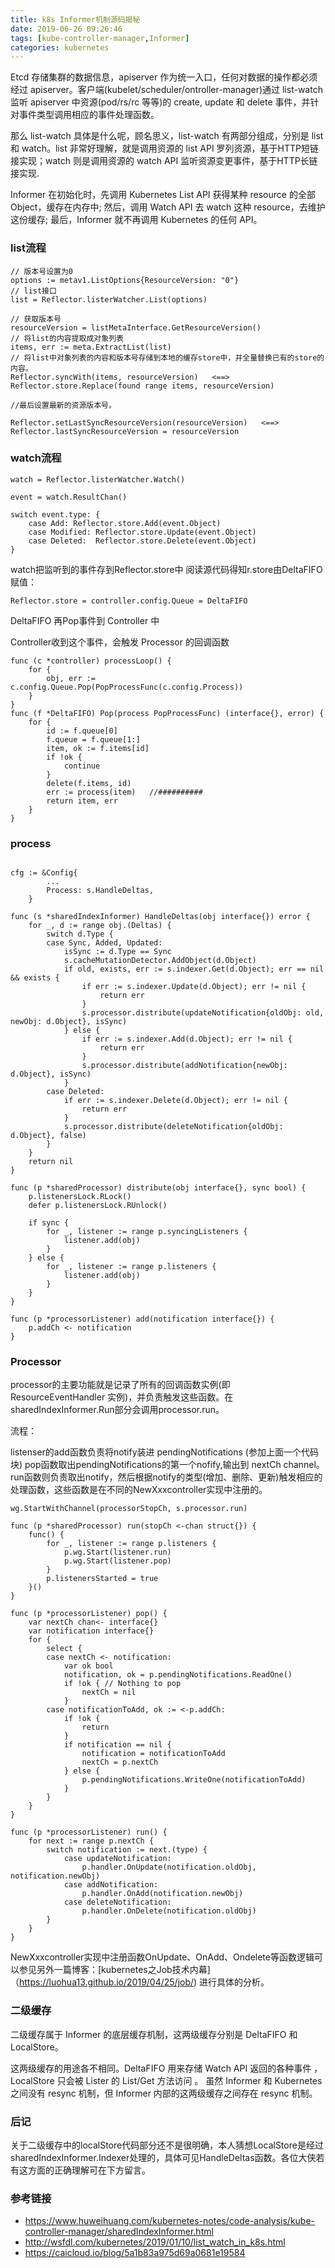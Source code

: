 ```yaml
---
title: k8s Informer机制源码揭秘
date: 2019-06-26 09:26:46
tags: [kube-controller-manager,Informer]
categories: kubernetes
---
```

Etcd 存储集群的数据信息，apiserver 作为统一入口，任何对数据的操作都必须经过 apiserver。客户端(kubelet/scheduler/ontroller-manager)通过 list-watch 监听 apiserver 中资源(pod/rs/rc 等等)的 create, update 和 delete 事件，并针对事件类型调用相应的事件处理函数。
<!--more-->
那么 list-watch 具体是什么呢，顾名思义，list-watch 有两部分组成，分别是 list 和 watch。list 非常好理解，就是调用资源的 list API 罗列资源，基于HTTP短链接实现；watch 则是调用资源的 watch API 监听资源变更事件，基于HTTP长链接实现.

Informer 在初始化时，先调用 Kubernetes List API 获得某种 resource 的全部 Object，缓存在内存中; 然后，调用 Watch API 去 watch 这种 resource，去维护这份缓存; 最后，Informer 就不再调用 Kubernetes 的任何 API。

### list流程

```golang
// 版本号设置为0
options := metav1.ListOptions{ResourceVersion: "0"}
// list接口
list = Reflector.listerWatcher.List(options)

// 获取版本号
resourceVersion = listMetaInterface.GetResourceVersion()
// 将list的内容提取成对象列表
items, err := meta.ExtractList(list)
// 将list中对象列表的内容和版本号存储到本地的缓存store中，并全量替换已有的store的内容。
Reflector.syncWith(items, resourceVersion)   <==> Reflector.store.Replace(found range items, resourceVersion)

//最后设置最新的资源版本号。

Reflector.setLastSyncResourceVersion(resourceVersion)   <==> Reflector.lastSyncResourceVersion = resourceVersion
```


### watch流程
```golang
watch = Reflector.listerWatcher.Watch()     

event = watch.ResultChan()

switch event.type: {
    case Add: Reflector.store.Add(event.Object)
    case Modified: Reflector.store.Update(event.Object)
    case Deleted:  Reflector.store.Delete(event.Object)
}

```
watch把监听到的事件存到Reflector.store中
阅读源代码得知r.store由DeltaFIFO赋值：
```golang
Reflector.store = controller.config.Queue = DeltaFIFO
```
DeltaFIFO 再Pop事件到 Controller 中

Controller收到这个事件，会触发 Processor 的回调函数
```golang
func (c *controller) processLoop() {
	for {
		obj, err := c.config.Queue.Pop(PopProcessFunc(c.config.Process))
    }
}
func (f *DeltaFIFO) Pop(process PopProcessFunc) (interface{}, error) {
	for {
		id := f.queue[0]
		f.queue = f.queue[1:]
		item, ok := f.items[id]
		if !ok {
			continue
		}
		delete(f.items, id)
		err := process(item)   //##########
		return item, err
	}
}
```
### process

```golang

cfg := &Config{
        ...
		Process: s.HandleDeltas,
    }
```

```golang
func (s *sharedIndexInformer) HandleDeltas(obj interface{}) error {
	for _, d := range obj.(Deltas) {
		switch d.Type {
		case Sync, Added, Updated:
			isSync := d.Type == Sync
			s.cacheMutationDetector.AddObject(d.Object)
			if old, exists, err := s.indexer.Get(d.Object); err == nil && exists {
				if err := s.indexer.Update(d.Object); err != nil {
					return err
				}
				s.processor.distribute(updateNotification{oldObj: old, newObj: d.Object}, isSync)
			} else {
				if err := s.indexer.Add(d.Object); err != nil {
					return err
				}
				s.processor.distribute(addNotification{newObj: d.Object}, isSync)
			}
		case Deleted:
			if err := s.indexer.Delete(d.Object); err != nil {
				return err
			}
			s.processor.distribute(deleteNotification{oldObj: d.Object}, false)
		}
	}
	return nil
}
```

```golang
func (p *sharedProcessor) distribute(obj interface{}, sync bool) {
	p.listenersLock.RLock()
	defer p.listenersLock.RUnlock()

	if sync {
		for _, listener := range p.syncingListeners {
			listener.add(obj)
		}
	} else {
		for _, listener := range p.listeners {
			listener.add(obj)
		}
	}
}
```

```golang
func (p *processorListener) add(notification interface{}) {
	p.addCh <- notification
}
```

### Processor

processor的主要功能就是记录了所有的回调函数实例(即 ResourceEventHandler 实例)，并负责触发这些函数。在sharedIndexInformer.Run部分会调用processor.run。

流程：

listenser的add函数负责将notify装进 pendingNotifications (参加上面一个代码块)
pop函数取出pendingNotifications的第一个nofify,输出到 nextCh channel。
run函数则负责取出notify，然后根据notify的类型(增加、删除、更新)触发相应的处理函数，这些函数是在不同的NewXxxcontroller实现中注册的。

```golang
wg.StartWithChannel(processorStopCh, s.processor.run)
```

```golang
func (p *sharedProcessor) run(stopCh <-chan struct{}) {
	func() {
		for _, listener := range p.listeners {
			p.wg.Start(listener.run)
			p.wg.Start(listener.pop)
		}
		p.listenersStarted = true
	}()
}
```

```golang
func (p *processorListener) pop() {
	var nextCh chan<- interface{}
	var notification interface{}
	for {
		select {
		case nextCh <- notification:
			var ok bool
			notification, ok = p.pendingNotifications.ReadOne()
			if !ok { // Nothing to pop
				nextCh = nil 
			}
		case notificationToAdd, ok := <-p.addCh:
			if !ok {
				return
			}
			if notification == nil { 
				notification = notificationToAdd
				nextCh = p.nextCh
			} else { 
				p.pendingNotifications.WriteOne(notificationToAdd)
			}
		}
	}
}

func (p *processorListener) run() {
    for next := range p.nextCh {
        switch notification := next.(type) {
            case updateNotification:
                p.handler.OnUpdate(notification.oldObj, notification.newObj)
            case addNotification:
                p.handler.OnAdd(notification.newObj)
            case deleteNotification:
                p.handler.OnDelete(notification.oldObj)  
        }   
    }	
}

```

NewXxxcontroller实现中注册函数OnUpdate、OnAdd、Ondelete等函数逻辑可以参见另外一篇博客：[kubernetes之Job技术内幕]（https://luohua13.github.io/2019/04/25/job/) 进行具体的分析。

### 二级缓存
二级缓存属于 Informer 的底层缓存机制，这两级缓存分别是 DeltaFIFO 和 LocalStore。

这两级缓存的用途各不相同。DeltaFIFO 用来存储 Watch API 返回的各种事件 ，LocalStore 只会被 Lister 的 List/Get 方法访问 。
虽然 Informer 和 Kubernetes 之间没有 resync 机制，但 Informer 内部的这两级缓存之间存在 resync 机制。

### 后记
关于二级缓存中的localStore代码部分还不是很明确，本人猜想LocalStore是经过sharedIndexInformer.Indexer处理的，具体可见HandleDeltas函数。各位大侠若有这方面的正确理解可在下方留言。

### 参考链接
- https://www.huweihuang.com/kubernetes-notes/code-analysis/kube-controller-manager/sharedIndexInformer.html
- http://wsfdl.com/kubernetes/2019/01/10/list_watch_in_k8s.html
- https://caicloud.io/blog/5a1b83a975d69a0681e19584
